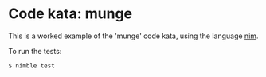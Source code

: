 # Code kata: munge

This is a worked example of the 'munge' code kata, using the language [nim](https://nim-lang.org/).

To run the tests:

    $ nimble test
